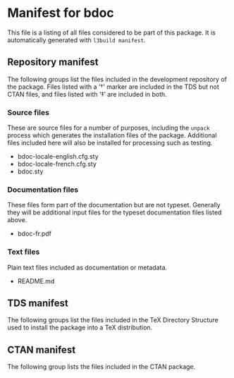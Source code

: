 # Manifest for bdoc

This file is a listing of all files considered to be part of this package.
It is automatically generated with `l3build manifest`.


## Repository manifest

The following groups list the files included in the development repository of the package.
Files listed with a ‘†’ marker are included in the TDS but not CTAN files, and files listed
with ‘‡’ are included in both.

### Source files

These are source files for a number of purposes, including the `unpack` process which
generates the installation files of the package. Additional files included here will also
be installed for processing such as testing.

* bdoc-locale-english.cfg.sty 
* bdoc-locale-french.cfg.sty 
* bdoc.sty 

### Documentation files

These files form part of the documentation but are not typeset. Generally they will be
additional input files for the typeset documentation files listed above.

* bdoc-fr.pdf 

### Text files

Plain text files included as documentation or metadata.

* README.md 


## TDS manifest

The following groups list the files included in the TeX Directory Structure used to install
the package into a TeX distribution.


## CTAN manifest

The following group lists the files included in the CTAN package.
